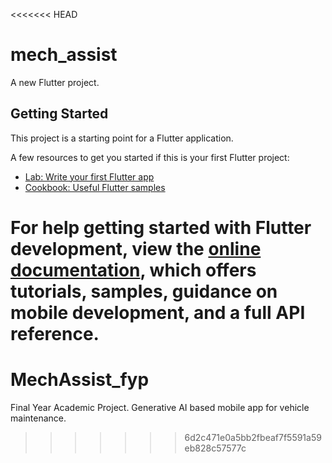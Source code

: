 <<<<<<< HEAD
# mech_assist

A new Flutter project.

## Getting Started

This project is a starting point for a Flutter application.

A few resources to get you started if this is your first Flutter project:

- [Lab: Write your first Flutter app](https://docs.flutter.dev/get-started/codelab)
- [Cookbook: Useful Flutter samples](https://docs.flutter.dev/cookbook)

For help getting started with Flutter development, view the
[online documentation](https://docs.flutter.dev/), which offers tutorials,
samples, guidance on mobile development, and a full API reference.
=======
# MechAssist_fyp
Final Year Academic Project. Generative AI based mobile app for vehicle maintenance.
>>>>>>> 6d2c471e0a5bb2fbeaf7f5591a59eb828c57577c
